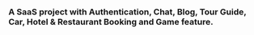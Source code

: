 ### A SaaS project with Authentication, Chat, Blog, Tour Guide, Car, Hotel & Restaurant Booking and Game feature.